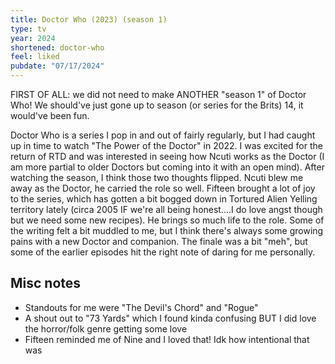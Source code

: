 ```yaml
---
title: Doctor Who (2023) (season 1)
type: tv
year: 2024
shortened: doctor-who
feel: liked
pubdate: "07/17/2024"
---
```


FIRST OF ALL: we did not need to make ANOTHER "season 1" of Doctor Who! We should've just gone up to season (or series for the Brits) 14, it would've been fun.

Doctor Who is a series I pop in and out of fairly regularly, but I had caught up in time to watch "The Power of the Doctor" in 2022. I was excited for the return of RTD and was interested in seeing how Ncuti works as the Doctor (I am more partial to older Doctors but coming into it with an open mind). After watching the season, I think those two thoughts flipped. Ncuti blew me away as the Doctor, he carried the role so well. Fifteen brought a lot of joy to the series, which has gotten a bit bogged down in Tortured Alien Yelling territory lately (circa 2005 IF we're all being honest....I do love angst though but we need some new recipes). He brings so much life to the role. Some of the writing felt a bit muddled to me, but I think there's always some growing pains with a new Doctor and companion. The finale was a bit "meh", but some of the earlier episodes hit the right note of daring for me personally.

## Misc notes

- Standouts for me were "The Devil's Chord" and "Rogue"
- A shout out to "73 Yards" which I found kinda confusing BUT I did love the horror/folk genre getting some love
- Fifteen reminded me of Nine and I loved that! Idk how intentional that was
